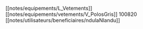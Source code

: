 [[notes/equipements/L_Vetements]] [[notes/equipements/vetements/V_PolosGris]] 100820 [[notes/utilisateurs/beneficiaires/ndulaNlandu]]